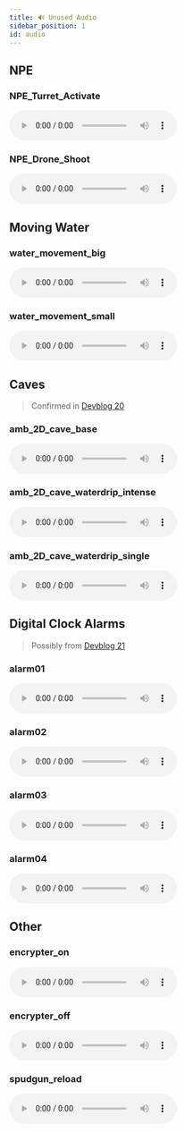 ```yaml
---
title: 🔊 Unused Audio
sidebar_position: 1
id: audio
---
```


## NPE
### NPE_Turret_Activate
<audio controls>
    <source src="/audio/NPE_Turret_Activate.wav" type="audio/wav" />
</audio>

### NPE_Drone_Shoot
<audio controls>
  <source src="/audio/NPE_Drone_Shoot.wav" type="audio/wav" />
</audio>

## Moving Water
### water_movement_big
<audio controls>
  <source src="/audio/water_movement_big.wav" type="audio/wav" />
</audio>

### water_movement_small
<audio controls>
  <source src="/audio/water_movement_small.wav" type="audio/wav" />
</audio>

## Caves
> Confirmed in [Devblog 20](/devblog/20#going-underground)

### amb_2D_cave_base
<audio controls>
  <source src="/audio/amb_2D_cave_base.wav" type="audio/wav" />
</audio>

### amb_2D_cave_waterdrip_intense
<audio controls>
  <source
    src="/audio/amb_2D_cave_waterdrip_intense.wav"
    type="audio/wav"
  />
</audio>

### amb_2D_cave_waterdrip_single
<audio controls>
  <source
    src="/audio/amb_2D_cave_waterdrip_single.wav"
    type="audio/wav"
  />
</audio>

## Digital Clock Alarms
> Possibly from [Devblog 21](/devblog/21#digital-clock)

### alarm01
<audio controls>
  <source src="/audio/alarm01.wav" type="audio/wav" />
</audio>

### alarm02
<audio controls>
  <source src="/audio/alarm02.wav" type="audio/wav" />
</audio>

### alarm03
<audio controls>
  <source src="/audio/alarm03.wav" type="audio/wav" />
</audio>

### alarm04
<audio controls>
  <source src="/audio/alarm04.wav" type="audio/wav" />
</audio>

## Other
### encrypter_on
<audio controls>
  <source src="/audio/encrypter_on.wav" type="audio/wav" />
</audio>

### encrypter_off

<audio controls>
  <source src="/audio/encrypter_off.wav" type="audio/wav" />
</audio>

### spudgun_reload
<audio controls>
  <source src="/audio/spudgun_reload.wav" type="audio/wav" />
</audio>